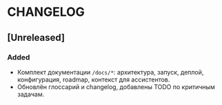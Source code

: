 # CHANGELOG

## [Unreleased]
### Added
- Комплект документации `/docs/*`: архитектура, запуск, деплой, конфигурация, roadmap, контекст для ассистентов.
- Обновлён глоссарий и changelog, добавлены TODO по критичным задачам.
